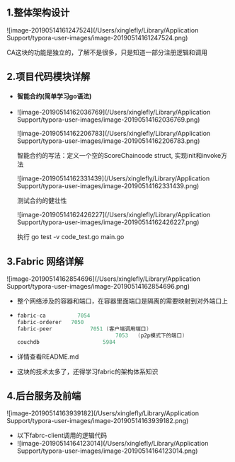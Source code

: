 ## 1.整体架构设计

![image-20190514161247524](/Users/xinglefly/Library/Application Support/typora-user-images/image-20190514161247524.png)

CA这块的功能是独立的，了解不是很多，只是知道一部分注册逻辑和调用

## 2.项目代码模块详解

- #### 智能合约(简单学习go语法)

- ![image-20190514162036769](/Users/xinglefly/Library/Application Support/typora-user-images/image-20190514162036769.png)

  ![image-20190514162206783](/Users/xinglefly/Library/Application Support/typora-user-images/image-20190514162206783.png)

  智能合约的写法：定义一个空的ScoreChaincode struct, 实现init和invoke方法

  ![image-20190514162331439](/Users/xinglefly/Library/Application Support/typora-user-images/image-20190514162331439.png)

  测试合约的健壮性

  ![image-20190514162426227](/Users/xinglefly/Library/Application Support/typora-user-images/image-20190514162426227.png)

  执行  go test -v code_test.go main.go

  

## 3.Fabric 网络详解

![image-20190514162854696](/Users/xinglefly/Library/Application Support/typora-user-images/image-20190514162854696.png)

- 整个网络涉及的容器和端口，在容器里面端口是隔离的需要映射到对外端口上

- ```java
  fabric-ca     	 7054
  fabric-orderer   7050
  fabric-peer			 7051 (客户端调用端口)
  								 7053	(p2p模式下的端口)
  couchdb					 5984								 
  ```

- 详情查看README.md

- 这块的技术太多了，还得学习fabric的架构体系知识

## 4.后台服务及前端

![image-20190514163939182](/Users/xinglefly/Library/Application Support/typora-user-images/image-20190514163939182.png)

- 以下fabrc-client调用的逻辑代码
- ![image-20190514164123014](/Users/xinglefly/Library/Application Support/typora-user-images/image-20190514164123014.png)



